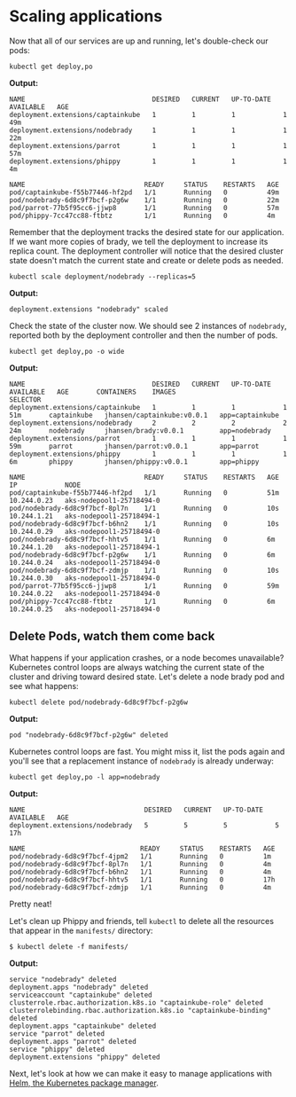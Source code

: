# Scaling applications

Now that all of our services are up and running, let's double-check our pods:

```
kubectl get deploy,po
```

**Output:**
```
NAME                                DESIRED   CURRENT   UP-TO-DATE   AVAILABLE   AGE
deployment.extensions/captainkube   1         1         1            1           49m
deployment.extensions/nodebrady     1         1         1            1           22m
deployment.extensions/parrot        1         1         1            1           57m
deployment.extensions/phippy        1         1         1            1           4m

NAME                              READY     STATUS    RESTARTS   AGE
pod/captainkube-f55b77446-hf2pd   1/1       Running   0          49m
pod/nodebrady-6d8c9f7bcf-p2g6w    1/1       Running   0          22m
pod/parrot-77b5f95cc6-jjwp8       1/1       Running   0          57m
pod/phippy-7cc47cc88-ftbtz        1/1       Running   0          4m
```

Remember that the deployment tracks the desired state for our application. If we want more copies of brady, we tell the deployment to increase its replica count. The deployment controller will notice that the desired cluster state doesn't match the current state and create or delete pods as needed.

```
kubectl scale deployment/nodebrady --replicas=5
```

**Output:**
```
deployment.extensions "nodebrady" scaled
```

Check the state of the cluster now. We should see 2 instances of `nodebrady`, reported both by the deployment controller and then the number of pods.
```
kubectl get deploy,po -o wide
```

**Output:**
```
NAME                                DESIRED   CURRENT   UP-TO-DATE   AVAILABLE   AGE       CONTAINERS    IMAGES                       SELECTOR
deployment.extensions/captainkube   1         1         1            1           51m       captainkube   jhansen/captainkube:v0.0.1   app=captainkube
deployment.extensions/nodebrady     2         2         2            2           24m       nodebrady     jhansen/brady:v0.0.1         app=nodebrady
deployment.extensions/parrot        1         1         1            1           59m       parrot        jhansen/parrot:v0.0.1        app=parrot
deployment.extensions/phippy        1         1         1            1           6m        phippy        jhansen/phippy:v0.0.1        app=phippy

NAME                              READY     STATUS    RESTARTS   AGE       IP            NODE
pod/captainkube-f55b77446-hf2pd   1/1       Running   0          51m       10.244.0.23   aks-nodepool1-25718494-0
pod/nodebrady-6d8c9f7bcf-8pl7n    1/1       Running   0          10s       10.244.1.21   aks-nodepool1-25718494-1
pod/nodebrady-6d8c9f7bcf-b6hn2    1/1       Running   0          10s       10.244.0.29   aks-nodepool1-25718494-0
pod/nodebrady-6d8c9f7bcf-hhtv5    1/1       Running   0          6m        10.244.1.20   aks-nodepool1-25718494-1
pod/nodebrady-6d8c9f7bcf-p2g6w    1/1       Running   0          6m        10.244.0.24   aks-nodepool1-25718494-0
pod/nodebrady-6d8c9f7bcf-zdmjp    1/1       Running   0          10s       10.244.0.30   aks-nodepool1-25718494-0
pod/parrot-77b5f95cc6-jjwp8       1/1       Running   0          59m       10.244.0.22   aks-nodepool1-25718494-0
pod/phippy-7cc47cc88-ftbtz        1/1       Running   0          6m        10.244.0.25   aks-nodepool1-25718494-0
```

## Delete Pods, watch them come back

What happens if your application crashes, or a node becomes unavailable? Kubernetes control loops are always watching the current state of the cluster and driving toward desired state. Let's delete a node brady pod and see what happens:

```
kubectl delete pod/nodebrady-6d8c9f7bcf-p2g6w
```

**Output:**
```
pod "nodebrady-6d8c9f7bcf-p2g6w" deleted
```

Kubernetes control loops are fast. You might miss it, list the pods again and you'll see that a replacement instance of `nodebrady` is already underway:

```
kubectl get deploy,po -l app=nodebrady
```

**Output:**
```
NAME                              DESIRED   CURRENT   UP-TO-DATE   AVAILABLE   AGE
deployment.extensions/nodebrady   5         5         5            5           17h

NAME                             READY     STATUS    RESTARTS   AGE
pod/nodebrady-6d8c9f7bcf-4jpm2   1/1       Running   0          1m
pod/nodebrady-6d8c9f7bcf-8pl7n   1/1       Running   0          4m
pod/nodebrady-6d8c9f7bcf-b6hn2   1/1       Running   0          4m
pod/nodebrady-6d8c9f7bcf-hhtv5   1/1       Running   0          17h
pod/nodebrady-6d8c9f7bcf-zdmjp   1/1       Running   0          4m
```

Pretty neat!

Let's clean up Phippy and friends, tell `kubectl` to delete all the resources that appear in the `manifests/` directory:

```
$ kubectl delete -f manifests/
```

**Output:**
```
service "nodebrady" deleted
deployment.apps "nodebrady" deleted
serviceaccount "captainkube" deleted
clusterrole.rbac.authorization.k8s.io "captainkube-role" deleted
clusterrolebinding.rbac.authorization.k8s.io "captainkube-binding" deleted
deployment.apps "captainkube" deleted
service "parrot" deleted
deployment.apps "parrot" deleted
service "phippy" deleted
deployment.extensions "phippy" deleted
```

Next, let's look at how we can make it easy to manage applications with [Helm, the Kubernetes package manager](./04-get-started-with-helm.md).